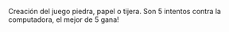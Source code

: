 Creación del juego piedra, papel o tijera. Son 5 intentos contra la computadora, el mejor de 5 gana!
